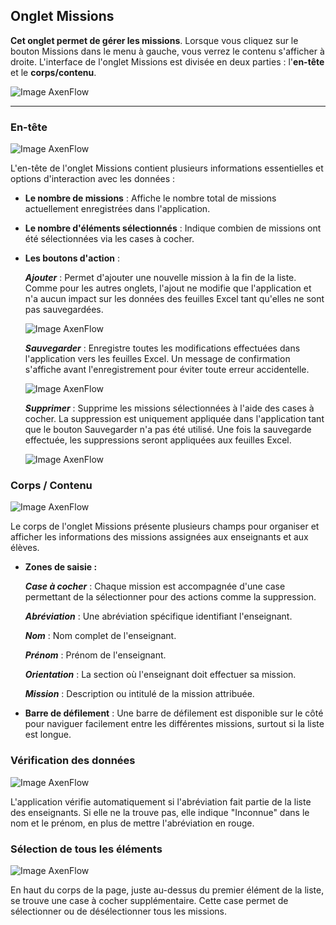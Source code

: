 ## **Onglet Missions**
**Cet onglet permet de gérer les missions**. Lorsque vous cliquez sur le bouton Missions dans le menu à gauche, vous verrez le contenu s'afficher à droite. L'interface de l'onglet Missions est divisée en deux parties : l'**en-tête** et le **corps/contenu**.

![Image AxenFlow](Image\001.png)

---

### **En-tête**

![Image AxenFlow](Image\002.png)

L'en-tête de l'onglet Missions contient plusieurs informations essentielles et options d'interaction avec les données :

- **Le nombre de missions** : Affiche le nombre total de missions actuellement enregistrées dans l'application.
- **Le nombre d'éléments sélectionnés** : Indique combien de missions ont été sélectionnées via les cases à cocher.
- **Les boutons d'action** :

  ***Ajouter*** : Permet d'ajouter une nouvelle mission à la fin de la liste. Comme pour les autres onglets, l'ajout ne modifie que l'application et n'a aucun impact sur les données des feuilles Excel tant qu'elles ne sont pas sauvegardées.

  ![Image AxenFlow](Image\003.png)

  ***Sauvegarder*** : Enregistre toutes les modifications effectuées dans l'application vers les feuilles Excel. Un message de confirmation s'affiche avant l'enregistrement pour éviter toute erreur accidentelle.

  ![Image AxenFlow](Image\004.png)

  ***Supprimer*** : Supprime les missions sélectionnées à l'aide des cases à cocher. La suppression est uniquement appliquée dans l'application tant que le bouton Sauvegarder n'a pas été utilisé. Une fois la sauvegarde effectuée, les suppressions seront appliquées aux feuilles Excel.

  ![Image AxenFlow](Image\005.png)


### **Corps / Contenu**

![Image AxenFlow](Image\006.png)

Le corps de l'onglet Missions présente plusieurs champs pour organiser et afficher les informations des missions assignées aux enseignants et aux élèves.

- **Zones de saisie :**

  ***Case à cocher*** : Chaque mission est accompagnée d'une case permettant de la sélectionner pour des actions comme la suppression.

  ***Abréviation*** : Une abréviation spécifique identifiant l'enseignant.

  ***Nom*** : Nom complet de l'enseignant.

  ***Prénom*** : Prénom de l'enseignant.

  ***Orientation*** : La section où l'enseignant doit effectuer sa mission.

  ***Mission*** : Description ou intitulé de la mission attribuée.

- **Barre de défilement** : Une barre de défilement est disponible sur le côté pour naviguer facilement entre les différentes missions, surtout si la liste est longue.

### **Vérification des données** 

![Image AxenFlow](Image\007.png)

L'application vérifie automatiquement si l'abréviation fait partie de la liste des enseignants. Si elle ne la trouve pas, elle indique "Inconnue" dans le nom et le prénom, en plus de mettre l'abréviation en rouge.


### **Sélection de tous les éléments**

![Image AxenFlow](Image\008.png)

En haut du corps de la page, juste au-dessus du premier élément de la liste, se trouve une case à cocher supplémentaire. Cette case permet de sélectionner ou de désélectionner tous les missions.